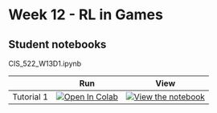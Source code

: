 
# Week 12 - RL in Games


## Student notebooks

CIS_522_W13D1.ipynb


|   | Run | View |
| - | --- | ---- |
| Tutorial 1 | [![Open In Colab](https://colab.research.google.com/assets/colab-badge.svg)](https://colab.research.google.com/github/CIS-522/course-content/blob/main/W12_RLinGames/students/CIS_522_W13D1.ipynb) | [![View the notebook](https://img.shields.io/badge/render-nbviewer-orange.svg)](https://nbviewer.jupyter.org/github/CIS-522/course-content/blob/main/W12_RLinGames/students/CIS_522_W13D1.ipynb?flush_cache=true) |

